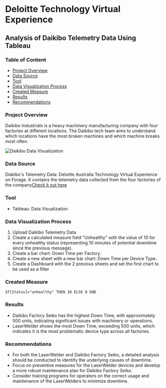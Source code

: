 # Deloitte Technology Virtual Experience 
## Analysis of  Daikibo Telemetry Data Using Tableau


### Table of Content

- [Project Overview](#project-overview)
- [Data Source](#data-source)
- [Tool](#tool)
- [Data Visualization Process](#data-visualization-process)
- [Created Measure](#created-measure)
- [Results](#results)
- [Recommendations](#recommendations)


### Project Overview

 Daikibo Industrials is a heavy machinery manufacturing company with four factories at different locations. The Daikibo tech team aims to understand which locations have the most broken machines and which machine breaks most often. 


 
![Daikibo Data Visualization](https://github.com/user-attachments/assets/1bfa928f-4f7f-44af-8d1c-016000921cf0)

 ### Data Source

 Diakibo's Telemetry Data: Deloitte Australia Technology Virtual Experience on Forage. It contains the telemetry data collected from the four factories of the company[Check it out here](https://www.theforage.com/virtual-experience/YPWCiGNTkr6QxcpEu/deloitte-australia/technology-nmwn/coding) 

 ### Tool

 - Tableau: Data Visualization

### Data Visualization Process

1. Upload Daikibo Telemetry Data 
2. Create a calculated measure field "Unhealthy" with the value of 10 for every unhealthy status (representing 10 minutes of potential downtime since the previous message).
3. Create a bar chart: Down Time per Factory.
4. Create a new sheet with a new bar chart: Down Time per Device Type.
5. Create a Dashboard with the 2 previous sheets and set the first chart to be used as a filter

### Created Measure

```tableau
IF[Status]="unhealthy" THEN 10 ELSE 0 END
```

### Results
* Daikibo Factory Seiko has the highest Down Time, with approximately 500 units, indicating significant issues with machinery or operations.
* LaserWelder shows the most Down Time, exceeding 500 units, which indicates it is the most problematic device type across all factories.

### Recommendations 

- For both the LaserWelder and Daikibo Factory Seiko, a detailed analysis should be conducted to identify the underlying causes of downtime.
- Focus on preventive measures for the LaserWelder devices and develop a more robust maintenance plan for Daikibo Factory Seiko.
- Consider training programs for operators on the correct usage and maintenance of the LaserWelders to minimize downtime.
